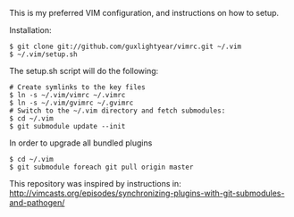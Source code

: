 This is my preferred VIM configuration, and instructions on how to setup.

Installation:

	$ git clone git://github.com/guxlightyear/vimrc.git ~/.vim
	$ ~/.vim/setup.sh

The setup.sh script will do the following:

	# Create symlinks to the key files
	$ ln -s ~/.vim/vimrc ~/.vimrc
	$ ln -s ~/.vim/gvimrc ~/.gvimrc
	# Switch to the ~/.vim directory and fetch submodules:
	$ cd ~/.vim
	$ git submodule update --init

In order to upgrade all bundled plugins

	$ cd ~/.vim
	$ git submodule foreach git pull origin master



This repository was inspired by instructions in:
http://vimcasts.org/episodes/synchronizing-plugins-with-git-submodules-and-pathogen/

